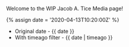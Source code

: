 
Welcome to the WIP Jacob A. Tice Media page!

{% assign date = '2020-04-13T10:20:00Z' %}

- Original date - {{ date }}
- With timeago filter - {{ date | timeago }}
